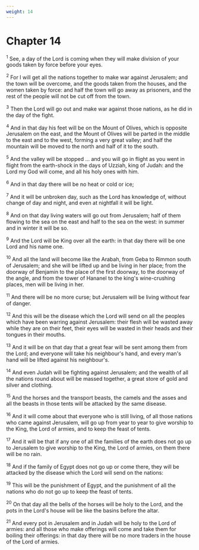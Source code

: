 ```yaml
---
weight: 14
---
```


# Chapter 14

<sup>1</sup> See, a day of the Lord is coming when they will make division of your goods taken by force before your eyes. 

<sup>2</sup> For I will get all the nations together to make war against Jerusalem; and the town will be overcome, and the goods taken from the houses, and the women taken by force: and half the town will go away as prisoners, and the rest of the people will not be cut off from the town. 

<sup>3</sup> Then the Lord will go out and make war against those nations, as he did in the day of the fight. 

<sup>4</sup> And in that day his feet will be on the Mount of Olives, which is opposite Jerusalem on the east, and the Mount of Olives will be parted in the middle to the east and to the west, forming a very great valley; and half the mountain will be moved to the north and half of it to the south. 

<sup>5</sup> And the valley will be stopped ... and you will go in flight as you went in flight from the earth-shock in the days of Uzziah, king of Judah: and the Lord my God will come, and all his holy ones with him. 

<sup>6</sup> And in that day there will be no heat or cold or ice; 

<sup>7</sup> And it will be unbroken day, such as the Lord has knowledge of, without change of day and night, and even at nightfall it will be light. 

<sup>8</sup> And on that day living waters will go out from Jerusalem; half of them flowing to the sea on the east and half to the sea on the west: in summer and in winter it will be so. 

<sup>9</sup> And the Lord will be King over all the earth: in that day there will be one Lord and his name one. 

<sup>10</sup> And all the land will become like the Arabah, from Geba to Rimmon south of Jerusalem; and she will be lifted up and be living in her place; from the doorway of Benjamin to the place of the first doorway, to the doorway of the angle, and from the tower of Hananel to the king's wine-crushing places, men will be living in her. 

<sup>11</sup> And there will be no more curse; but Jerusalem will be living without fear of danger. 

<sup>12</sup> And this will be the disease which the Lord will send on all the peoples which have been warring against Jerusalem: their flesh will be wasted away while they are on their feet, their eyes will be wasted in their heads and their tongues in their mouths. 

<sup>13</sup> And it will be on that day that a great fear will be sent among them from the Lord; and everyone will take his neighbour's hand, and every man's hand will be lifted against his neighbour's. 

<sup>14</sup> And even Judah will be fighting against Jerusalem; and the wealth of all the nations round about will be massed together, a great store of gold and silver and clothing. 

<sup>15</sup> And the horses and the transport beasts, the camels and the asses and all the beasts in those tents will be attacked by the same disease. 

<sup>16</sup> And it will come about that everyone who is still living, of all those nations who came against Jerusalem, will go up from year to year to give worship to the King, the Lord of armies, and to keep the feast of tents. 

<sup>17</sup> And it will be that if any one of all the families of the earth does not go up to Jerusalem to give worship to the King, the Lord of armies, on them there will be no rain. 

<sup>18</sup> And if the family of Egypt does not go up or come there, they will be attacked by the disease which the Lord will send on the nations: 

<sup>19</sup> This will be the punishment of Egypt, and the punishment of all the nations who do not go up to keep the feast of tents. 

<sup>20</sup> On that day all the bells of the horses will be holy to the Lord, and the pots in the Lord's house will be like the basins before the altar. 

<sup>21</sup> And every pot in Jerusalem and in Judah will be holy to the Lord of armies: and all those who make offerings will come and take them for boiling their offerings: in that day there will be no more traders in the house of the Lord of armies. 

